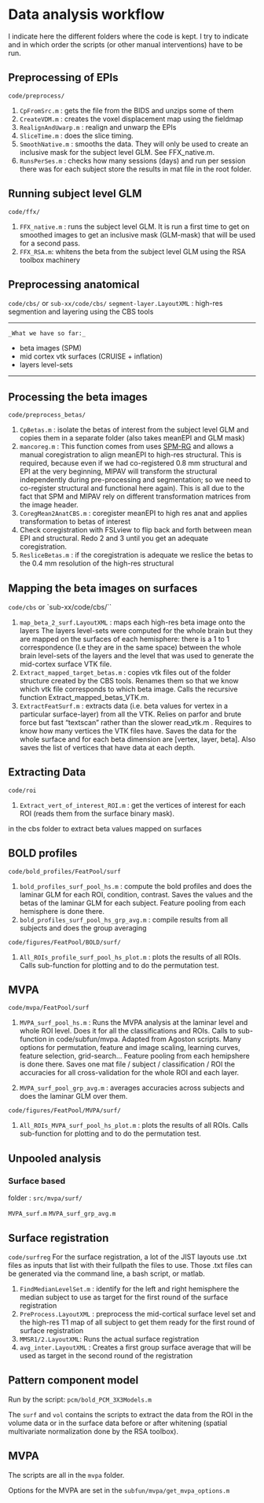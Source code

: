 # Data analysis workflow

I indicate here the different folders where the code is kept. I try to indicate
and in which order the scripts (or other manual interventions) have to be run.

## Preprocessing of EPIs

`code/preprocess/`

1. `CpFromSrc.m` : gets the file from the BIDS and unzips some of them
2. `CreateVDM.m` : creates the voxel displacement map using the fieldmap
3. `RealignAndUwarp.m` : realign and unwarp the EPIs
4. `SliceTime.m` : does the slice timing.
5. `SmoothNative.m` : smooths the data. They will only be used to create an
   inclusive mask for the subject level GLM. See FFX_native.m.
6. `RunsPerSes.m` : checks how many sessions (days) and run per session there
   was for each subject store the results in mat file in the root folder.

## Running subject level GLM

`code/ffx/`

1. `FFX_native.m` : runs the subject level GLM. It is run a first time to get on
   smoothed images to get an inclusive mask (GLM-mask) that will be used for a
   second pass.
2. `FFX_RSA.m`: whitens the beta from the subject level GLM using the RSA
   toolbox machinery

## Preprocessing anatomical

`code/cbs/` or `sub-xx/code/cbs/` `segment-layer.LayoutXML` : high-res
segmention and layering using the CBS tools

---

`_What we have so far:_`

-   beta images (SPM)
-   mid cortex vtk surfaces (CRUISE + inflation)
-   layers level-sets

---

## Processing the beta images

`code/preprocess_betas/`

1. `CpBetas.m` : isolate the betas of interest from the subject level GLM and
   copies them in a separate folder (also takes meanEPI and GLM mask)
2. `mancoreg.m` : This function comes from uses
   [SPM-RG](https://github.com/Remi-Gau/SPM-RG) and allows a manual
   coregistration to align meanEPI to high-res structural. This is required,
   because even if we had co-registered 0.8 mm structural and EPI at the very
   beginning, MIPAV will transform the structural independently during
   pre-processing and segmentation; so we need to co-register structural and
   functional here again). This is all due to the fact that SPM and MIPAV rely
   on different transformation matrices from the image header.
3. `CoregMean2AnatCBS.m` : coregister meanEPI to high res anat and applies
   transformation to betas of interest
4. Check coregistration with FSLview to flip back and forth between mean EPI and
   structural. Redo 2 and 3 until you get an adequate coregistration.
5. `ResliceBetas.m` : if the coregistration is adequate we reslice the betas to
   the 0.4 mm resolution of the high-res structural

## Mapping the beta images on surfaces

`code/cbs` or `sub-xx/code/cbs/``

1. `map_beta_2_surf.LayoutXML` : maps each high-res beta image onto the layers
   The layers level-sets were computed for the whole brain but they are mapped
   on the surfaces of each hemisphere: there is a 1 to 1 correspondence (I.e
   they are in the same space) between the whole brain level-sets of the layers
   and the level that was used to generate the mid-cortex surface VTK file.
2. `Extract_mapped_target_betas.m` : copies vtk files out of the folder
   structure created by the CBS tools. Renames them so that we know which vtk
   file corresponds to which beta image. Calls the recursive function
   Extract_mapped_betas_VTK.m.
3. `ExtractFeatSurf.m` : extracts data (i.e. beta values for vertex in a
   particular surface-layer) from all the VTK. Relies on parfor and brute force
   but fast “textscan” rather than the slower read_vtk.m . Requires to know how
   many vertices the VTK files have. Saves the data for the whole surface and
   for each beta dimension are [vertex, layer, beta]. Also saves the list of
   vertices that have data at each depth.

## Extracting Data

`code/roi`

1. `Extract_vert_of_interest_ROI.m` : get the vertices of interest for each ROI
   (reads them from the surface binary mask).

in the cbs folder to extract beta values mapped on surfaces

## BOLD profiles

`code/bold_profiles/FeatPool/surf`

1. `bold_profiles_surf_pool_hs.m` : compute the bold profiles and does the
   laminar GLM for each ROI, condition, contrast. Saves the values and the betas
   of the laminar GLM for each subject. Feature pooling from each hemisphere is
   done there.
2. `bold_profiles_surf_pool_hs_grp_avg.m` : compile results from all subjects
   and does the group averaging

`code/figures/FeatPool/BOLD/surf/`

1. `All_ROIs_profile_surf_pool_hs_plot.m` : plots the results of all ROIs. Calls
   sub-function for plotting and to do the permutation test.

## MVPA

`code/mvpa/FeatPool/surf`

1. `MVPA_surf_pool_hs.m` : Runs the MVPA analysis at the laminar level and whole
   ROI level. Does it for all the classifications and ROIs. Calls to
   sub-function in code/subfun/mvpa. Adapted from Agoston scripts. Many options
   for permutation, feature and image scaling, learning curves, feature
   selection, grid-search... Feature pooling from each hemipshere is done there.
   Saves one mat file / subject / classification / ROI the accuracies for all
   cross-validation for the whole ROI and each layer.

1. `MVPA_surf_pool_grp_avg.m` : averages accuracies across subjects and does
   the laminar GLM over them.

`code/figures/FeatPool/MVPA/surf/`

1. `All_ROIs_MVPA_surf_pool_hs_plot.m` : plots the results of all ROIs. Calls
   sub-function for plotting and to do the permutation test.

## Unpooled analysis

### Surface based

folder : `src/mvpa/surf/`

`MVPA_surf.m`
`MVPA_surf_grp_avg.m`

## Surface registration

`code/surfreg` For the surface registration, a lot of the JIST layouts use .txt
files as inputs that list with their fullpath the files to use. Those .txt files
can be generated via the command line, a bash script, or matlab.

1. `FindMedianLevelSet.m` : identify for the left and right hemisphere the
   median subject to use as target for the first round of the surface
   registration
2. `PreProcess.LayoutXML` : preprocess the mid-cortical surface level set and
   the high-res T1 map of all subject to get them ready for the first round of
   surface registration
3. `MMSR1/2.LayoutXML`: Runs the actual surface registration
4. `avg_inter.LayoutXML` : Creates a first group surface average that will be
   used as target in the second round of the registration

## Pattern component model

Run by the script: `pcm/bold_PCM_3X3Models.m`

The `surf` and `vol` contains the scripts to extract the data from the ROI in
the volume data or in the surface data before or after whitening (spatial
multivariate normalization done by the RSA toolbox).

## MVPA

The scripts are all in the `mvpa` folder.

Options for the MVPA are set in the `subfun/mvpa/get_mvpa_options.m`

